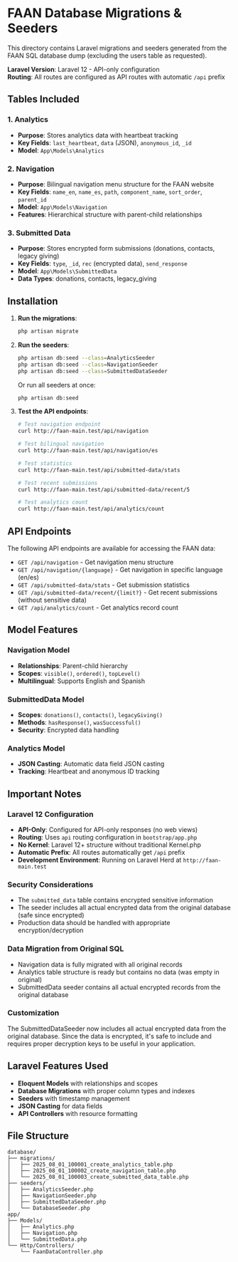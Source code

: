 # FAAN Database Migrations & Seeders

This directory contains Laravel migrations and seeders generated from the FAAN SQL database dump (excluding the users table as requested).

**Laravel Version**: Laravel 12 - API-only configuration  
**Routing**: All routes are configured as API routes with automatic `/api` prefix

## Tables Included

### 1. Analytics
- **Purpose**: Stores analytics data with heartbeat tracking
- **Key Fields**: `last_heartbeat`, `data` (JSON), `anonymous_id`, `_id`
- **Model**: `App\Models\Analytics`

### 2. Navigation
- **Purpose**: Bilingual navigation menu structure for the FAAN website
- **Key Fields**: `name_en`, `name_es`, `path`, `component_name`, `sort_order`, `parent_id`
- **Model**: `App\Models\Navigation`
- **Features**: Hierarchical structure with parent-child relationships

### 3. Submitted Data
- **Purpose**: Stores encrypted form submissions (donations, contacts, legacy giving)
- **Key Fields**: `type`, `_id`, `rec` (encrypted data), `send_response`
- **Model**: `App\Models\SubmittedData`
- **Data Types**: donations, contacts, legacy_giving

## Installation

1. **Run the migrations**:
   ```bash
   php artisan migrate
   ```

2. **Run the seeders**:
   ```bash
   php artisan db:seed --class=AnalyticsSeeder
   php artisan db:seed --class=NavigationSeeder
   php artisan db:seed --class=SubmittedDataSeeder
   ```

   Or run all seeders at once:
   ```bash
   php artisan db:seed
   ```

3. **Test the API endpoints**:
   ```bash
   # Test navigation endpoint
   curl http://faan-main.test/api/navigation
   
   # Test bilingual navigation
   curl http://faan-main.test/api/navigation/es
   
   # Test statistics
   curl http://faan-main.test/api/submitted-data/stats
   
   # Test recent submissions
   curl http://faan-main.test/api/submitted-data/recent/5
   
   # Test analytics count
   curl http://faan-main.test/api/analytics/count
   ```

## API Endpoints

The following API endpoints are available for accessing the FAAN data:

- `GET /api/navigation` - Get navigation menu structure
- `GET /api/navigation/{language}` - Get navigation in specific language (en/es)
- `GET /api/submitted-data/stats` - Get submission statistics
- `GET /api/submitted-data/recent/{limit?}` - Get recent submissions (without sensitive data)
- `GET /api/analytics/count` - Get analytics record count

## Model Features

### Navigation Model
- **Relationships**: Parent-child hierarchy
- **Scopes**: `visible()`, `ordered()`, `topLevel()`
- **Multilingual**: Supports English and Spanish

### SubmittedData Model
- **Scopes**: `donations()`, `contacts()`, `legacyGiving()`
- **Methods**: `hasResponse()`, `wasSuccessful()`
- **Security**: Encrypted data handling

### Analytics Model
- **JSON Casting**: Automatic data field JSON casting
- **Tracking**: Heartbeat and anonymous ID tracking

## Important Notes

### Laravel 12 Configuration
- **API-Only**: Configured for API-only responses (no web views)
- **Routing**: Uses `api` routing configuration in `bootstrap/app.php`
- **No Kernel**: Laravel 12+ structure without traditional Kernel.php
- **Automatic Prefix**: All routes automatically get `/api` prefix
- **Development Environment**: Running on Laravel Herd at `http://faan-main.test`

### Security Considerations
- The `submitted_data` table contains encrypted sensitive information
- The seeder includes all actual encrypted data from the original database (safe since encrypted)
- Production data should be handled with appropriate encryption/decryption

### Data Migration from Original SQL
- Navigation data is fully migrated with all original records
- Analytics table structure is ready but contains no data (was empty in original)
- SubmittedData seeder contains all actual encrypted records from the original database

### Customization
The SubmittedDataSeeder now includes all actual encrypted data from the original database. Since the data is encrypted, it's safe to include and requires proper decryption keys to be useful in your application.

## Laravel Features Used
- **Eloquent Models** with relationships and scopes
- **Database Migrations** with proper column types and indexes
- **Seeders** with timestamp management
- **JSON Casting** for data fields
- **API Controllers** with resource formatting

## File Structure
```
database/
├── migrations/
│   ├── 2025_08_01_100001_create_analytics_table.php
│   ├── 2025_08_01_100002_create_navigation_table.php
│   └── 2025_08_01_100003_create_submitted_data_table.php
├── seeders/
│   ├── AnalyticsSeeder.php
│   ├── NavigationSeeder.php
│   ├── SubmittedDataSeeder.php
│   └── DatabaseSeeder.php
app/
├── Models/
│   ├── Analytics.php
│   ├── Navigation.php
│   └── SubmittedData.php
└── Http/Controllers/
    └── FaanDataController.php
```
